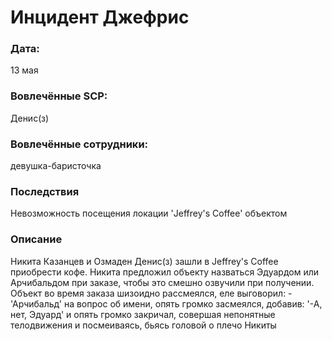 # Инцидент Джефрис

### Дата: 
13 мая
### Вовлечённые SCP: 
Денис(з)
### Вовлечённые сотрудники: 
девушка-баристочка
### Последствия
Невозможность посещения локации 'Jeffrey's Coffee' объектом
### Описание
Никита Казанцев и Озмаден Денис(з) зашли в Jeffrey's Coffee приобрести кофе. Никита предложил объекту назваться Эдуардом или Арчибальдом при заказе, чтобы это смешно озвучили при получении. Объект во время заказа шизоидно рассмеялся, еле выговорил: - 'Арчибальд' на вопрос об имени, опять громко засмеялся, добавив: '-А, нет, Эдуард' и опять громко закричал, совершая непонятные телодвижения и посмеиваясь, бьясь головой о плечо Никиты